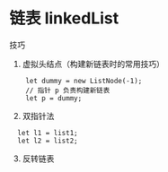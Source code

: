 # 链表 linkedList

技巧
1. 虚拟头结点（构建新链表时的常用技巧）
```
    let dummy = new ListNode(-1);
    // 指针 p 负责构建新链表
    let p = dummy;
```
2. 双指针法
```
  let l1 = list1;
  let l2 = list2;
```
3. 反转链表